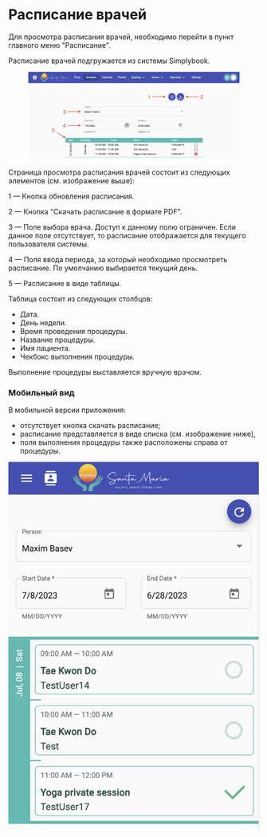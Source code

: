 # Расписание врачей

Для просмотра расписания врачей, необходимо перейти в пункт главного меню "Расписание".&#x20;

Расписание врачей подгружается из системы Simplybook.

<figure><img src="../../.gitbook/assets/Screenshot 2023-06-28 at 19.54.23.png" alt=""><figcaption></figcaption></figure>

Страница просмотра расписания врачей состоит из следующих элементов (см. изображение выше):

1 — Кнопка обновления расписания.

2 — Кнопка "Скачать расписание в формате PDF".

3 — Поле выбора врача. Доступ к данному полю ограничен. Если данное поле отсутствует, то расписание отображается для текущего пользователя системы.

4 — Поля ввода периода, за который необходимо просмотреть расписание. По умолчанию выбирается текущий день.

5 — Расписание в виде таблицы.

Таблица состоит из следующих столбцов:

* Дата.
* День недели.
* Время проведения процедуры.
* Название процедуры.
* Имя пациента.
* Чекбокс выполнения процедуры.

Выполнение процедуры выставляется вручную врачом.

### Мобильный вид

В мобильной версии приложения:

* отсутствует кнопка скачать расписание;
* расписание представляется в виде списка (см. изображение ниже),
* поля выполнения процедуры также расположены справа от процедуры.&#x20;

![](<../../.gitbook/assets/Screenshot 2023-06-28 at 19.54.42.png>)

